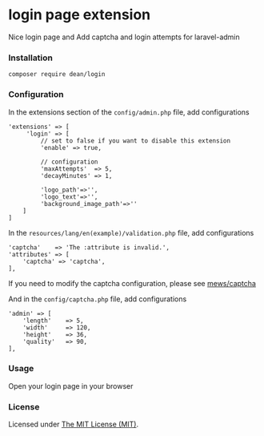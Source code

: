 login page extension
======
Nice login page and Add captcha and login attempts for laravel-admin

### Installation

```
composer require dean/login
```

### Configuration

In the extensions section of the `config/admin.php` file, add configurations
```
'extensions' => [
     'login' => [
         // set to false if you want to disable this extension
         'enable' => true,
         
         // configuration
         'maxAttempts'  => 5,
         'decayMinutes' => 1,         
         
         'logo_path'=>'',
         'logo_text'=>'',
         'background_image_path'=>''
    ]
]
```

In the `resources/lang/en(example)/validation.php` file, add configurations
```
'captcha'    => 'The :attribute is invalid.',
'attributes' => [
    'captcha' => 'captcha',
],
```

If you need to modify the captcha configuration, please see [mews/captcha](https://github.com/mewebstudio/captcha)

And in the `config/captcha.php` file, add configurations
```
'admin' => [
    'length'    => 5,
    'width'     => 120,
    'height'    => 36,
    'quality'   => 90,
],
```

### Usage

Open your login page in your browser


### License

Licensed under [The MIT License (MIT)](LICENSE).


